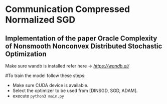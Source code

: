 # Communication Compressed Normalized SGD
## Implementation of the paper Oracle Complexity of Nonsmooth Nonconvex Distributed Stochastic Optimization

Make sure wandb is installed refer here -> *https://wandb.ai/*

#To train the model follow these steps:
- Make sure CUDA device is available.
- Select the optimizer to be used from [DINSGD, SGD, ADAM].
- execute `python3 main.py`

